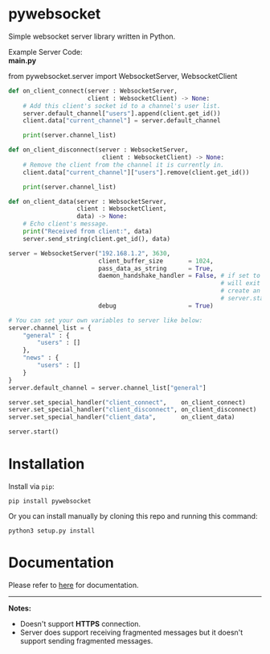 # pywebsocket
Simple websocket server library written in Python.

Example Server Code: <br>
**main.py**

from pywebsocket.server import WebsocketServer, WebsocketClient

```python
def on_client_connect(server : WebsocketServer, 
                      client : WebsocketClient) -> None:
    # Add this client's socket id to a channel's user list.
    server.default_channel["users"].append(client.get_id())
    client.data["current_channel"] = server.default_channel

    print(server.channel_list)

def on_client_disconnect(server : WebsocketServer, 
                          client : WebsocketClient) -> None:
    # Remove the client from the channel it is currently in.
    client.data["current_channel"]["users"].remove(client.get_id())

    print(server.channel_list)

def on_client_data(server : WebsocketServer, 
                   client : WebsocketClient,
                   data) -> None:
    # Echo client's message.
    print("Received from client:", data)
    server.send_string(client.get_id(), data)

server = WebsocketServer("192.168.1.2", 3630,
                         client_buffer_size       = 1024,
                         pass_data_as_string      = True,
                         daemon_handshake_handler = False, # if set to True, main process 
                                                           # will exit immediately. Be sure to
                                                           # create an endless loop after
                                                           # server.start() has been called.
                         debug                    = True)

# You can set your own variables to server like below:
server.channel_list = {
    "general" : {
        "users" : []
    },
    "news" : {
        "users" : []
    }
}
server.default_channel = server.channel_list["general"]

server.set_special_handler("client_connect",    on_client_connect)
server.set_special_handler("client_disconnect", on_client_disconnect)
server.set_special_handler("client_data",       on_client_data)

server.start()
```

# Installation
Install via `pip`:

```
pip install pywebsocket
```

Or you can install manually by cloning this repo and running this command:

```
python3 setup.py install
```

# Documentation
Please refer to [here](https://egebilecen.github.io/pywebsocket/namespaces.html) for documentation.

---

**Notes:**
* Doesn't support **HTTPS** connection.
* Server does support receiving fragmented messages but it doesn't support sending fragmented messages.
